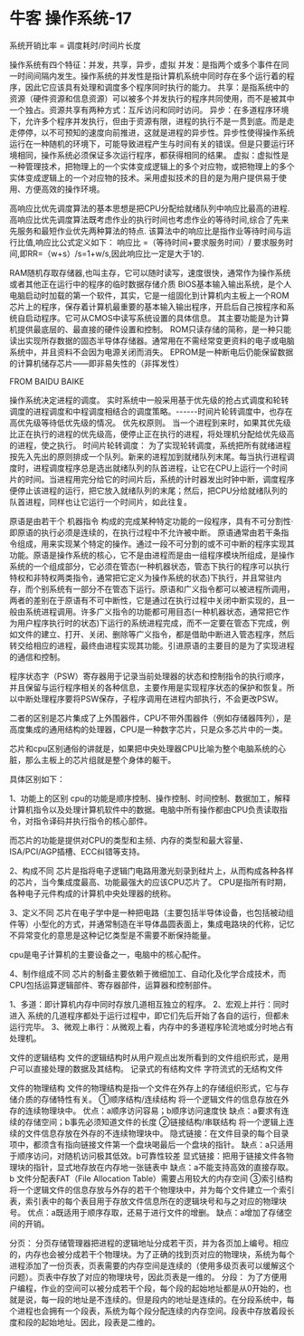# 牛客 操作系统-17

系统开销比率 = 调度耗时/时间片长度

操作系统有四个特征：并发，共享，异步，虚拟
并发：是指两个或多个事件在同一时间间隔内发生。操作系统的并发性是指计算机系统中同时存在多个运行着的程序，因此它应该具有处理和调度多个程序同时执行的能力。
共享：是指系统中的资源（硬件资源和信息资源）可以被多个并发执行的程序共同使用，而不是被其中一个独占。资源共享有两种方式：互斥访问和同时访问。
异步：在多道程序环境下，允许多个程序并发执行，但由于资源有限，进程的执行不是一贯到底。而是走走停停，以不可预知的速度向前推进，这就是进程的异步性。异步性使得操作系统运行在一种随机的环境下，可能导致进程产生与时间有关的错误。但是只要运行环境相同，操作系统必须保证多次运行程序，都获得相同的结果。
虚拟：虚拟性是一种管理技术，把物理上的一个实体变成逻辑上的多个对应物，或把物理上的多个实体变成逻辑上的一个对应物的技术。采用虚拟技术的目的是为用户提供易于使用、方便高效的操作环境。

高响应比优先调度算法的基本思想是把CPU分配给就绪队列中响应比最高的进程.
高响应比优先调度算法既考虑作业的执行时间也考虑作业的等待时间,综合了先来先服务和最短作业优先两种算法的特点.
该算法中的响应比是指作业等待时间与运行比值,响应比公式定义如下：
响应比 =（等待时间+要求服务时间）/ 要求服务时间,即RR=（w+s）/s=1+w/s,因此响应比一定是大于1的.

RAM随机存取存储器,也叫主存，它可以随时读写，速度很快，通常作为操作系统或者其他正在运行中的程序的临时数据存储介质
BIOS基本输入输出系统，是个人电脑启动时加载的第一个软件，其实，它是一组固化到计算机内主板上一个ROM芯片上的程序，保存着计算机最重要的基本输入输出程序，开启后自己按程序和系统自启动程序。它可从CMOS中读写系统设置的具体信息。 其主要功能是为计算机提供最底层的、最直接的硬件设置和控制。
ROM只读存储的简称，是一种只能读出实现所存数据的固态半导体存储器。通常用在不需经常变更资料的电子或电脑系统中，并且资料不会因为电源关闭而消失。
EPROM是一种断电后仍能保留数据的计算机储存芯片——即非易失性的（非挥发性）

FROM BAIDU BAIKE

操作系统决定进程的调度。
实时系统中一般采用基于优先级的抢占式调度和轮转调度的进程调度和中程调度相结合的调度策略。------时间片轮转调度中，也存在高优先级等待低优先级的情况。
优先权原则。 当一个进程到来时，如果其优先级比正在执行的进程的优先级高，便停止正在执行的进程，将处理机分配给优先级高的进程，使之执行。
时间片轮转调度： 为了实现轮转调度，系统把所有就绪进程按先入先出的原则排成一个队列。新来的进程加到就绪队列末尾。每当执行进程调度时，进程调度程序总是选出就绪队列的队首进程，让它在CPU上运行一个时间片的时间。当进程用完分给它的时间片后，系统的计时器发出时钟中断，调度程序便停止该进程的运行，把它放入就绪队列的末尾；然后，把CPU分给就绪队列的队首进程，同样也让它运行一个时间片，如此往复。

原语是由若干个 机器指令 构成的完成某种特定功能的一段程序，具有不可分割性·即原语的执行必须是连续的，在执行过程中不允许被中断。
原语通常由若干条指令组成，用来实现某个特定的操作。通过一段不可分割的或不可中断的程序实现其功能。原语是操作系统的核心，它不是由进程而是由一组程序模块所组成，是操作系统的一个组成部分，它必须在管态(一种机器状态，管态下执行的程序可以执行特权和非特权两类指令，通常把它定义为操作系统的状态)下执行，并且常驻内存，而个别系统有一部分不在管态下运行。原语和广义指令都可以被进程所调用，两者的差别在于原语有不可中断性，它是通过在执行过程中关闭中断实现的，且一般由系统进程调用。许多广义指令的功能都可用目态(一种机器状态，通常把它作为用户程序执行时的状态)下运行的系统进程完成，而不一定要在管态下完成，例如文件的建立、打开、关闭、删除等广义指令，都是借助中断进入管态程序，然后转交给相应的进程，最终由进程实现其功能。引进原语的主要目的是为了实现进程的通信和控制。

程序状态字（PSW）寄存器用于记录当前处理器的状态和控制指令的执行顺序，并且保留与运行程序相关的各种信息，主要作用是实现程序状态的保护和恢复。所以中断处理程序要将PSW保存，子程序调用在进程内部执行，不会更改PSW。

二者的区别是芯片集成了上外围器件，CPU不带外围器件（例如存储器阵列），是高度集成的通用结构的处理器，CPU是一种数字芯片，只是众多芯片中的一类。

芯片和cpu区别通俗的讲就是，如果把中央处理器CPU比喻为整个电脑系统的心脏，那么主板上的芯片组就是整个身体的躯干。

具体区别如下：

1、功能上的区别
cpu的功能是顺序控制、操作控制、时间控制、数据加工，解释计算机指令以及处理计算机软件中的数据。电脑中所有操作都由CPU负责读取指令，对指令译码并执行指令的核心部件。

而芯片的功能是提供对CPU的类型和主频、内存的类型和最大容量、ISA/PCI/AGP插槽、ECC纠错等支持。

2、构成不同
芯片是指将电子逻辑门电路用激光刻录到硅片上，从而构成各种各样的芯片，当今集成度最高、功能最强大的应该CPU芯片了。
CPU是指所有时期，各种电子元件构成的计算机中央处理器的统称。

3、定义不同
芯片在电子学中是一种把电路（主要包括半导体设备，也包括被动组件等）小型化的方式，并通常制造在半导体晶圆表面上，集成电路块的代称，记忆不异常变化的意思是这种记忆类型是不需要不断保持能量。

cpu是电子计算机的主要设备之一，电脑中的核心配件。

4、制作组成不同
芯片的制备主要依赖于微细加工、自动化及化学合成技术，而CPU包括运算逻辑部件、寄存器部件，运算器和控制部件。

1、多道：即计算机内存中同时存放几道相互独立的程序。
2、宏观上并行：同时进入 系统的几道程序都处于运行过程中，即它们先后开始了各自的运行，但都未运行完毕。
3、微观上串行：从微观上看，内存中的多道程序轮流地或分时地占有处理机。

文件的逻辑结构
文件的逻辑结构时从用户观点出发所看到的文件组织形式，是用户可以直接处理的数据及其结构。
记录式的有结构文件
字符流式的无结构文件

文件的物理结构
文件的物理结构是指一个文件在外存上的存储组织形式，它与存储介质的存储特性有关。
①顺序结构/连续结构
将一个逻辑文件的信息存放在外存的连续物理块中。
优点：a顺序访问容易；b顺序访问速度快
缺点：a要求有连续的存储空间；b事先必须知道文件的长度
②链接结构/串联结构
将一个逻辑上连续的文件信息存放在外存的不连续物理块中。
隐式链接：在文件目录的每个目录项中，都须含有指向链接文件第一个盘块喝最后一个盘块的指针。
缺点：a只适用于顺序访问，对随机访问极其低效。b可靠性较差
显式链接：把用于链接文件各物理块的指针，显式地存放在内存地一张链表中
缺点：a不能支持高效的直接存取。b 文件分配表FAT（File Allocation Table）需要占用较大的内存空间
③索引结构
将一个逻辑文件的信息存放与外存的若干个物理块中，并为每个文件建立一个索引表，索引表中的每个表目用于存放文件信息所在的逻辑块号和与之对应的物理块号。
优点：a既适用于顺序存取，还易于进行文件的增删。
缺点：a增加了存储空间的开销。

分页：
分页存储管理器把进程的逻辑地址分成若干页，并为各页加上编号。相应的，内存也会被分成若干个物理块。为了正确的找到页对应的物理块，系统为每个进程添加了一份页表，页表需要的内存空间是连续的（使用多级页表可以缓解这个问题）。页表中存放了对应的物理块号，因此页表是一维的。
分段：
为了方便用户编程，作业的空间可以被分成若干个段，每个段的起始地址都是从0开始的，也就是说，每一段的地址是不连续的。但是段内的地址是连续的。在分段系统中，每个进程也会拥有一个段表，系统为每个段分配连续的内存空间。段表中存放着段长度和段的起始地址。因此，段表是二维的。